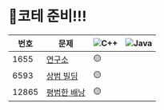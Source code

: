 # 📌코테 준비!!!


|번호|문제|<img alt="C++" src="https://img.shields.io/badge/-C++-FA7343?style=flat-square&logo=C++&logoColor=white" />|<img alt="Java" src="https://img.shields.io/badge/-Java-007396?style=flat-square&logo=Java&logoColor=white" />|
|---|---|---|---|
|1655|[연구소](https://www.acmicpc.net/problem/14502)|🟡||
|6593|[상범 빌딩](https://www.acmicpc.net/problem/14502)|🟡||
|12865|[평범한 배낭](https://www.acmicpc.net/problem/6593)|🟡||
